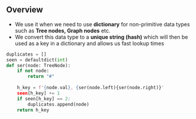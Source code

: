 ## Overview
- We use it when we need to use **dictionary** for non-primitive data types such as **Tree nodes, Graph nodes** etc.
- We convert this data type to a **unique string (hash)** which will then be used as a key in a dictionary and allows us fast lookup times
```python
duplicates = []
seen = defaultdict(int)
def ser(node: TreeNode):
	if not node:
		return "#"
		
	h_key = f'{node.val}, {ser(node.left){ser(node.right)}'
	seen[h_key] += 1
	if seen[h_key] == 2:
		duplicates.append(node) 
	return h_key
```